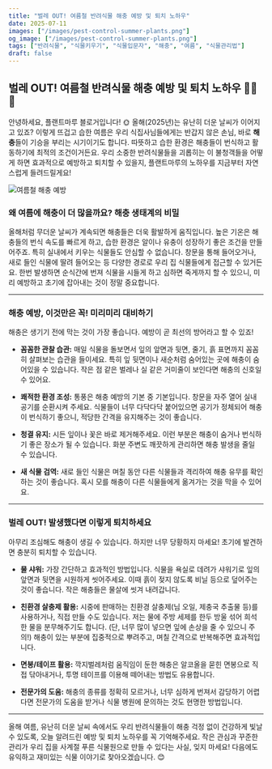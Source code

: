 ```yaml
---
title: "벌레 OUT! 여름철 반려식물 해충 예방 및 퇴치 노하우" 
date: 2025-07-11
images: ["/images/pest-control-summer-plants.png"]
og_image: ["/images/pest-control-summer-plants.png"]
tags: ["반려식물", "식물키우기", "식물입문자", "해충", "여름", "식물관리법"]
draft: false
---
```


## 벌레 OUT! 여름철 반려식물 해충 예방 및 퇴치 노하우 🐛🚫🌿

안녕하세요, 플랜트마루 블로거입니다! 🌞 올해(2025년)는 유난히 더운 날씨가 이어지고 있죠? 이렇게 뜨겁고 습한 여름은 우리 식집사님들에게는 반갑지 않은 손님, 바로 **해충**들이 기승을 부리는 시기이기도 합니다. 따뜻하고 습한 환경은 해충들이 번식하고 활동하기에 최적의 조건이거든요. 우리 소중한 반려식물들을 괴롭히는 이 불청객들을 어떻게 하면 효과적으로 예방하고 퇴치할 수 있을지, 플랜트마루의 노하우를 지금부터 자연스럽게 들려드릴게요!

![여름철 해충 예방](/images/pest-control-summer-plants.png)

### 왜 여름에 해충이 더 많을까요? 해충 생태계의 비밀

올해처럼 무더운 날씨가 계속되면 해충들은 더욱 활발하게 움직입니다. 높은 기온은 해충들의 번식 속도를 빠르게 하고, 습한 환경은 알이나 유충이 성장하기 좋은 조건을 만들어주죠. 특히 실내에서 키우는 식물들도 안심할 수 없습니다. 창문을 통해 들어오거나, 새로 들인 식물에 딸려 들어오는 등 다양한 경로로 우리 집 식물들에게 접근할 수 있거든요. 한번 발생하면 순식간에 번져 식물을 시들게 하고 심하면 죽게까지 할 수 있으니, 미리 예방하고 초기에 잡아내는 것이 정말 중요합니다.

---

### 해충 예방, 이것만은 꼭! 미리미리 대비하기

해충은 생기기 전에 막는 것이 가장 좋습니다. 예방이 곧 최선의 방어라고 할 수 있죠!

- **꼼꼼한 관찰 습관:** 매일 식물을 돌보면서 잎의 앞면과 뒷면, 줄기, 흙 표면까지 꼼꼼히 살펴보는 습관을 들이세요. 특히 잎 뒷면이나 새순처럼 숨어있는 곳에 해충이 숨어있을 수 있습니다. 작은 점 같은 벌레나 실 같은 거미줄이 보인다면 해충의 신호일 수 있어요.
    
- **쾌적한 환경 조성:** 통풍은 해충 예방의 기본 중 기본입니다. 창문을 자주 열어 실내 공기를 순환시켜 주세요. 식물들이 너무 다닥다닥 붙어있으면 공기가 정체되어 해충이 번식하기 좋으니, 적당한 간격을 유지해주는 것이 좋습니다.
    
- **청결 유지:** 시든 잎이나 꽃은 바로 제거해주세요. 이런 부분은 해충이 숨거나 번식하기 좋은 장소가 될 수 있습니다. 화분 주변도 깨끗하게 관리하면 해충 발생을 줄일 수 있습니다.
    
- **새 식물 검역:** 새로 들인 식물은 며칠 동안 다른 식물들과 격리하여 해충 유무를 확인하는 것이 좋습니다. 혹시 모를 해충이 다른 식물들에게 옮겨가는 것을 막을 수 있어요.
    

---

### 벌레 OUT! 발생했다면 이렇게 퇴치하세요

아무리 조심해도 해충이 생길 수 있습니다. 하지만 너무 당황하지 마세요! 초기에 발견하면 충분히 퇴치할 수 있습니다.

- **물 샤워:** 가장 간단하고 효과적인 방법입니다. 식물을 욕실로 데려가 샤워기로 잎의 앞면과 뒷면을 시원하게 씻어주세요. 이때 흙이 젖지 않도록 비닐 등으로 덮어주는 것이 좋습니다. 작은 해충들은 물살에 씻겨 내려갑니다.
    
- **친환경 살충제 활용:** 시중에 판매하는 친환경 살충제(님 오일, 제충국 추출물 등)를 사용하거나, 직접 만들 수도 있습니다. 저는 물에 주방 세제를 한두 방울 섞어 희석한 물을 분무해주기도 합니다. (단, 너무 많이 넣으면 잎에 손상을 줄 수 있으니 주의!) 해충이 있는 부분에 집중적으로 뿌려주고, 며칠 간격으로 반복해주면 효과적입니다.
    
- **면봉/테이프 활용:** 깍지벌레처럼 움직임이 둔한 해충은 알코올을 묻힌 면봉으로 직접 닦아내거나, 투명 테이프를 이용해 떼어내는 방법도 유용합니다.
    
- **전문가의 도움:** 해충의 종류를 정확히 모르거나, 너무 심하게 번져서 감당하기 어렵다면 전문가의 도움을 받거나 식물 병원에 문의하는 것도 현명한 방법입니다.
    

---

올해 여름, 유난히 더운 날씨 속에서도 우리 반려식물들이 해충 걱정 없이 건강하게 빛날 수 있도록, 오늘 알려드린 예방 및 퇴치 노하우를 꼭 기억해주세요. 작은 관심과 꾸준한 관리가 우리 집을 사계절 푸른 식물원으로 만들 수 있다는 사실, 잊지 마세요! 다음에도 유익하고 재미있는 식물 이야기로 찾아오겠습니다. 😊